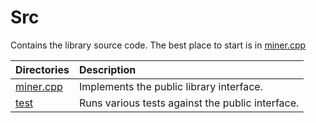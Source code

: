# Src

Contains the library source code. The best place to start is in [miner.cpp](miner.cpp)

| Directories                            | Description           |
|:---------------------------------------|:----------------------|
| [miner.cpp](miner.cpp)                 | Implements the public library interface.|
| [test](test.cpp)                       | Runs various tests against the public interface.|
